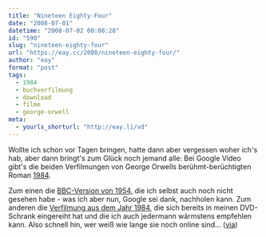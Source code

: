 ```yaml
---
title: "Nineteen Eighty-Four"
date: "2008-07-01"
datetime: "2008-07-02 00:08:28"
id: "590"
slug: "nineteen-eighty-four"
url: "https://eay.cc/2008/nineteen-eighty-four/"
author: "eay"
format: "post"
tags:
  - 1984
  - buchverfilmung
  - download
  - filme
  - george-orwell
meta:
  - yourls_shorturl: "http://eay.li/vd"
---
```


Wollte ich schon vor Tagen bringen, hatte dann aber vergessen woher ich's hab, aber dann bringt's zum Glück noch jemand alle: Bei Google Video gibt's die beiden Verfilmungen von George Orwells berühmt-berüchtigten Roman [1984](http://de.wikipedia.org/wiki/1984_(Roman)).

Zum einen die [BBC-Version von 1954](http://video.google.com/videoplay?docid=6581190966603628731&hl=en), die ich selbst auch noch nicht gesehen habe - was ich aber nun, Google sei dank, nachholen kann. Zum anderen die [Verfilmung aus dem Jahr 1984](http://video.google.com/videoplay?docid=-5464625623984168940&hl=de), die sich bereits in meinen DVD-Schrank eingereiht hat und die ich auch jedermann wärmstens empfehlen kann. Also schnell hin, wer weiß wie lange sie noch online sind... ([via](http://netzpolitik.org/2008/verfilmungen-von-1984-bei-google-video/))
